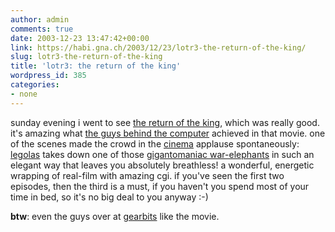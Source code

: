 ```yaml
---
author: admin
comments: true
date: 2003-12-23 13:47:42+00:00
link: https://habi.gna.ch/2003/12/23/lotr3-the-return-of-the-king/
slug: lotr3-the-return-of-the-king
title: 'lotr3: the return of the king'
wordpress_id: 385
categories:
- none
---
```


sunday evening i went to see [the return of the king](https://imdb.com/title/tt0167260/), which was really good.
it's amazing what [the guys behind the computer](http://www.wetadigital.com/) achieved in that movie.
one of the scenes made the crowd in the [cinema](http://www.kitag.com/infocenter/kinos/info.php?cinemaId=614785) applause spontaneously: [legolas](https://imdb.com/name/nm0089217/) takes down one of those [gigantomaniac war-elephants](http://www.wetafx.co.nz/workshop/pastprojects/large/lotr_lg.htm) in such an elegant way that leaves you absolutely breathless!
a wonderful, energetic wrapping of real-film with amazing cgi.
if you've seen the first two episodes, then the third is a must, if you haven't you spend most of your time in bed, so it's no big deal to you anyway :-)

**btw**: even the guys over at [gearbits](http://www.gearbits.com/archives/000439.html) like the movie.
